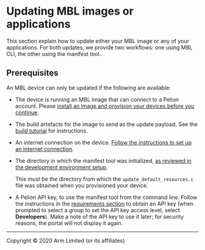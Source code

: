 # Updating MBL images or applications

This section explain how to update either your MBL image or any of your applications. For both updates, we provide two workflows: one using MBL CLI, the other using the manifest tool.

## Prerequisites

An MBL device can only be updated if the following are available:

* The device is running an MBL image that can connect to a Pelion account. Please [install an image and provision your devices before you continue](../first-image/index.html).
* The build artefacts for the image to send as the update payload. See the [build tutorial](../first-image/index.html) for instructions.
* An internet connection on the device. [Follow the instructions to set up an internet connection](../first-image/connecting-to-a-network-and-pelion-device-management.html).
* The directory in which the manifest tool was initialized, [as reviewed in the development environment setup](../first-image/provisioning-for-pelion-device-management.html).

    <span class="notes">This *must* be the directory from which the `update_default_resources.c` file was obtained when you provisioned your device.</span>

* A Pelion API key, to use the manifest tool from the command line. Follow the instructions in the [requirements section](../first-image/provisioning-for-pelion-device-management.html) to obtain an API key (when prompted to select a group to set the API key access level, select **Developers**). Make a note of the API key to use it later; for security reasons, the portal will not display it again.


***

Copyright © 2020 Arm Limited (or its affiliates)
